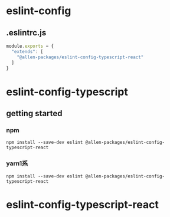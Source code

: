# eslint-config

## .eslintrc.js

```js
module.exports = {
  "extends": [
    "@allen-packages/eslint-config-typescript-react"
  ]
}
```

# eslint-config-typescript

## getting started

### npm

`npm install --save-dev eslint @allen-packages/eslint-config-typescript-react`

### yarn1系

`npm install --save-dev eslint @allen-packages/eslint-config-typescript-react`

# eslint-config-typescript-react
